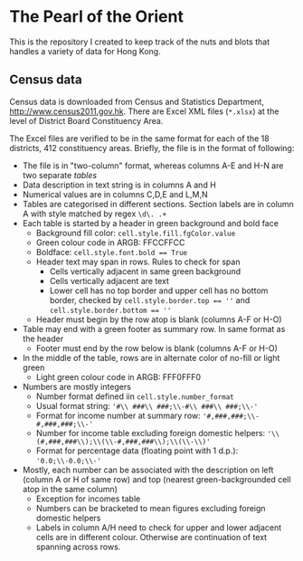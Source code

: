 The Pearl of the Orient
=======================

This is the repository I created to keep track of the nuts and blots that handles a variety of data for Hong Kong.


Census data
-----------
Census data is downloaded from Census and Statistics Department,
http://www.census2011.gov.hk. There are Excel XML files (`*.xlsx`) at the
level of District Board Constituency Area.

The Excel files are verified to be in the same format for each of the 18
districts, 412 constituency areas. Briefly, the file is in the format of
following:

* The file is in "two-column" format, whereas columns A-E and H-N are two
  separate *tables*
* Data description in text string is in columns A and H
* Numerical values are in columns C,D,E and L,M,N
* Tables are categorised in different sections. Section labels are in column A
  with style matched by regex `\d\. .+`
* Each table is started by a header in green background and bold face
   + Background fill color: `cell.style.fill.fgColor.value`
   + Green colour code in ARGB: FFCCFFCC
   + Boldface: `cell.style.font.bold == True`
   + Header text may span in rows. Rules to check for span
      * Cells vertically adjacent in same green background
      * Cells vertically adjacent are text
      * Lower cell has no top border and upper cell has no bottom border,
        checked by `cell.style.border.top == ''` and `cell.style.border.bottom == ''`
   + Header must begin by the row atop is blank (columns A-F or H-O)
* Table may end with a green footer as summary row. In same format as the
  header
   + Footer must end by the row below is blank (columns A-F or H-O)
* In the middle of the table, rows are in alternate color of no-fill or light
  green
   + Light green colour code in ARGB: FFF0FFF0
* Numbers are mostly integers
   + Number format defined iin `cell.style.number_format`
   + Usual format string: `'#\\ ###\\ ###;\\-#\\ ###\\ ###;\\-'`
   + Format for income number at summary row: `'#,###,###;\\-#,###,###;\\-'`
   + Number for income table excluding foreign domestic helpers: `'\\(#,###,###\\);\\(\\-#,###,###\\);\\(\\-\\)'`
   + Format for percentage data (floating point with 1 d.p.): `'0.0;\\-0.0;\\-'`
* Mostly, each number can be associated with the description on left (column A
  or H of same row) and top (nearest green-backgrounded cell atop in the same column)
   + Exception for incomes table
   + Numbers can be bracketed to mean figures excluding foreign domestic helpers
   + Labels in column A/H need to check for upper and lower adjacent cells are
     in different colour. Otherwise are continuation of text spanning across
     rows.
